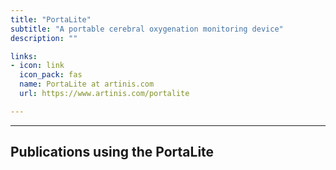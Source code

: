 ```yaml
---
title: "PortaLite"
subtitle: "A portable cerebral oxygenation monitoring device"
description: ""

links:
- icon: link
  icon_pack: fas
  name: PortaLite at artinis.com
  url: https://www.artinis.com/portalite

---
```


____
## Publications using the PortaLite